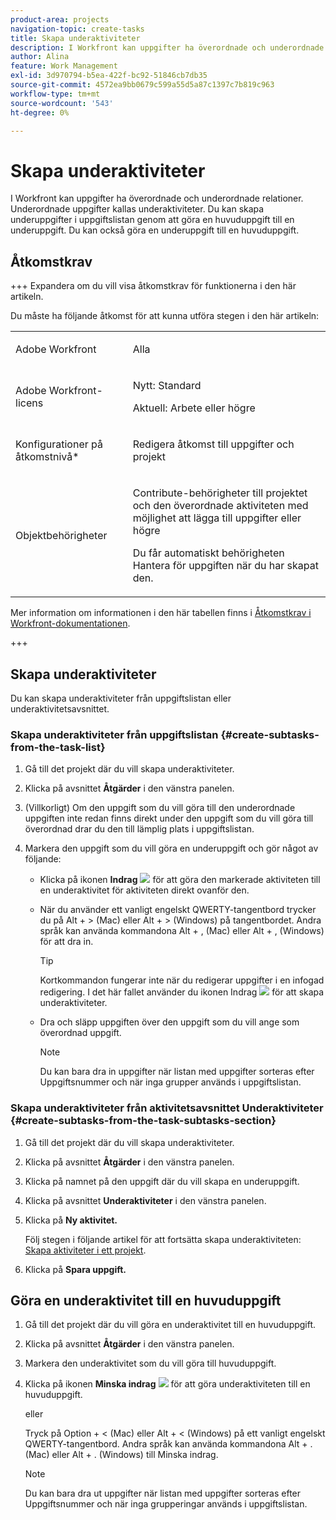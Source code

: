 ```yaml
---
product-area: projects
navigation-topic: create-tasks
title: Skapa underaktiviteter
description: I Workfront kan uppgifter ha överordnade och underordnade relationer. Underordnade uppgifter kallas underaktiviteter. Du kan skapa underuppgifter i uppgiftslistan genom att göra en huvuduppgift till en underuppgift. Du kan också göra en underuppgift till en huvuduppgift.
author: Alina
feature: Work Management
exl-id: 3d970794-b5ea-422f-bc92-51846cb7db35
source-git-commit: 4572ea9bb0679c599a55d5a87c1397c7b819c963
workflow-type: tm+mt
source-wordcount: '543'
ht-degree: 0%

---
```


# Skapa underaktiviteter

<!-- Audited: 1/2024 -->

I Workfront kan uppgifter ha överordnade och underordnade relationer. Underordnade uppgifter kallas underaktiviteter. Du kan skapa underuppgifter i uppgiftslistan genom att göra en huvuduppgift till en underuppgift. Du kan också göra en underuppgift till en huvuduppgift.

## Åtkomstkrav

+++ Expandera om du vill visa åtkomstkrav för funktionerna i den här artikeln.

Du måste ha följande åtkomst för att kunna utföra stegen i den här artikeln:

<table style="table-layout:auto"> 
 <col> 
 <col> 
 <tbody> 
  <tr> 
   <td role="rowheader">Adobe Workfront</td> 
   <td> <p>Alla</p> </td> 
  </tr> 
  <tr> 
   <td role="rowheader">Adobe Workfront-licens</td> 
   <td> 
   <p>Nytt: Standard</p>
   <p>Aktuell: Arbete eller högre</p> </td> 
  </tr> 
  <tr> 
   <td role="rowheader">Konfigurationer på åtkomstnivå*</td> 
   <td> <p>Redigera åtkomst till uppgifter och projekt</p>  </td> 
  </tr> 
  <tr> 
   <td role="rowheader">Objektbehörigheter</td> 
   <td> <p>Contribute-behörigheter till projektet och den överordnade aktiviteten med möjlighet att lägga till uppgifter eller högre</p> <p>Du får automatiskt behörigheten Hantera för uppgiften när du har skapat den.</p>  </td> 
  </tr> 
 </tbody> 
</table>

Mer information om informationen i den här tabellen finns i [Åtkomstkrav i Workfront-dokumentationen](/help/quicksilver/administration-and-setup/add-users/access-levels-and-object-permissions/access-level-requirements-in-documentation.md).

+++

## Skapa underaktiviteter

Du kan skapa underaktiviteter från uppgiftslistan eller underaktivitetsavsnittet.

### Skapa underaktiviteter från uppgiftslistan {#create-subtasks-from-the-task-list}

1. Gå till det projekt där du vill skapa underaktiviteter.
1. Klicka på avsnittet **Åtgärder** i den vänstra panelen.
1. (Villkorligt) Om den uppgift som du vill göra till den underordnade uppgiften inte redan finns direkt under den uppgift som du vill göra till överordnad drar du den till lämplig plats i uppgiftslistan.
1. Markera den uppgift som du vill göra en underuppgift och gör något av följande:

   * Klicka på ikonen **Indrag** ![](assets/indent-icon-nwe-33x29.png) för att göra den markerade aktiviteten till en underaktivitet för aktiviteten direkt ovanför den.
   * När du använder ett vanligt engelskt QWERTY-tangentbord trycker du på Alt + > (Mac) eller Alt + > (Windows) på tangentbordet. Andra språk kan använda kommandona Alt + , (Mac) eller Alt + , (Windows) för att dra in.

     >[!TIP]
     >
     >Kortkommandon fungerar inte när du redigerar uppgifter i en infogad redigering. I det här fallet använder du ikonen Indrag ![](assets/cs1.png) för att skapa underaktiviteter.

   * Dra och släpp uppgiften över den uppgift som du vill ange som överordnad uppgift.

     >[!NOTE]
     >
     >Du kan bara dra in uppgifter när listan med uppgifter sorteras efter Uppgiftsnummer och när inga grupper används i uppgiftslistan.

### Skapa underaktiviteter från aktivitetsavsnittet Underaktiviteter {#create-subtasks-from-the-task-subtasks-section}

1. Gå till det projekt där du vill skapa underaktiviteter.
1. Klicka på avsnittet **Åtgärder** i den vänstra panelen.
1. Klicka på namnet på den uppgift där du vill skapa en underuppgift.
1. Klicka på avsnittet **Underaktiviteter** i den vänstra panelen.
1. Klicka på **Ny aktivitet.**

   Följ stegen i följande artikel för att fortsätta skapa underaktiviteten: [Skapa aktiviteter i ett projekt](../../../manage-work/tasks/create-tasks/create-tasks-in-project.md).

1. Klicka på **Spara uppgift.**

## Göra en underaktivitet till en huvuduppgift

1. Gå till det projekt där du vill göra en underaktivitet till en huvuduppgift.
1. Klicka på avsnittet **Åtgärder** i den vänstra panelen.
1. Markera den underaktivitet som du vill göra till huvuduppgift.
1. Klicka på ikonen **Minska indrag** ![](assets/outdent-icon-nwe-31x29.png) för att göra underaktiviteten till en huvuduppgift.

   eller

   Tryck på Option + &lt; (Mac) eller Alt + &lt; (Windows) på ett vanligt engelskt QWERTY-tangentbord. Andra språk kan använda kommandona Alt + . (Mac) eller Alt + . (Windows) till Minska indrag.

   >[!NOTE]
   >
   >Du kan bara dra ut uppgifter när listan med uppgifter sorteras efter Uppgiftsnummer och när inga grupperingar används i uppgiftslistan.
